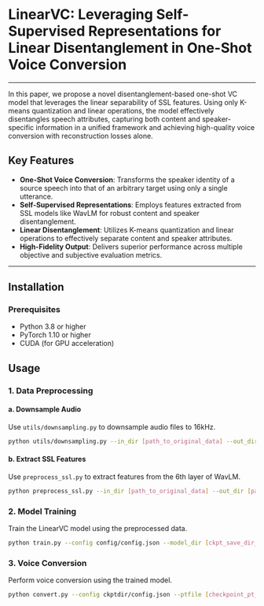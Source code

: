 # LinearVC: Leveraging Self-Supervised Representations for Linear Disentanglement in One-Shot Voice Conversion
---
In this paper, we propose a novel disentanglement-based one-shot VC model that leverages the linear separability of SSL features. Using only K-means quantization and linear operations, the model effectively disentangles speech attributes, capturing both content and speaker-specific information in a unified framework and achieving high-quality voice conversion with reconstruction losses alone.

## Key Features

- **One-Shot Voice Conversion**: Transforms the speaker identity of a source speech into that of an arbitrary target using only a single utterance.
- **Self-Supervised Representations**: Employs features extracted from SSL models like WavLM for robust content and speaker disentanglement.
- **Linear Disentanglement**: Utilizes K-means quantization and linear operations to effectively separate content and speaker attributes.
- **High-Fidelity Output**: Delivers superior performance across multiple objective and subjective evaluation metrics.

---

## Installation

### Prerequisites

- Python 3.8 or higher
- PyTorch 1.10 or higher
- CUDA (for GPU acceleration)


## Usage

### 1. Data Preprocessing

#### a. Downsample Audio
Use `utils/downsampling.py` to downsample audio files to 16kHz.

```bash
python utils/downsampling.py --in_dir [path_to_original_data] --out_dir [path_to_downsampled_data] --sr [sampling_rate]
```
#### b. Extract SSL Features 
Use `preprocess_ssl.py` to extract features from the 6th layer of WavLM.
```bash
python preprocess_ssl.py --in_dir [path_to_original_data] --out_dir [path_to_downsampled_data] --sr [sampling_rate]

```
### 2. Model Training
Train the LinearVC model using the preprocessed data.
```bash
python train.py --config config/config.json --model_dir [ckpt_save_dir_path] --model [model_name]
```

### 3. Voice Conversion
Perform voice conversion using the trained model.
```bash
python convert.py --config ckptdir/config.json --ptfile [checkpoint_pt_file] --src_path [source.wav] --tgt_path [target.wav] --outdir [convert_output_dir]

```
